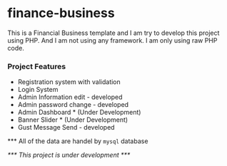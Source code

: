# finance-business

<p>This is a Financial Business template and I am try to develop this project using PHP. And I am not using any framework. I am only using raw PHP code.</p>

<h3>Project Features</h3>

<ul>
    <li>Registration system with validation</li>
    <li>Login System</li>
    <li>Admin Information edit - developed</li>
    <li>Admin password change - developed</li>
    <li>Admin Dashboard * (Under Development)</li>
    <li>Banner Slider * (Under Development)</li>
    <li>Gust Message Send - developed</li>
</ul>

<p>*** All of the data are handel by <code>mysql</code> database</p>
<p><i>*** This project is under development ***</i></p>